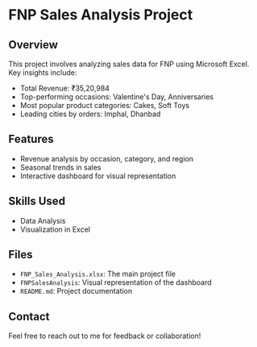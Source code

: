 # FNP Sales Analysis Project

## Overview
This project involves analyzing sales data for FNP using Microsoft Excel. Key insights include:
- Total Revenue: ₹35,20,984
- Top-performing occasions: Valentine's Day, Anniversaries
- Most popular product categories: Cakes, Soft Toys
- Leading cities by orders: Imphal, Dhanbad

## Features
- Revenue analysis by occasion, category, and region
- Seasonal trends in sales
- Interactive dashboard for visual representation

## Skills Used
- Data Analysis
- Visualization in Excel

## Files
- `FNP_Sales_Analysis.xlsx`: The main project file
- `FNPSalesAnalysis`: Visual representation of the dashboard
- `README.md`: Project documentation

## Contact
Feel free to reach out to me for feedback or collaboration!
